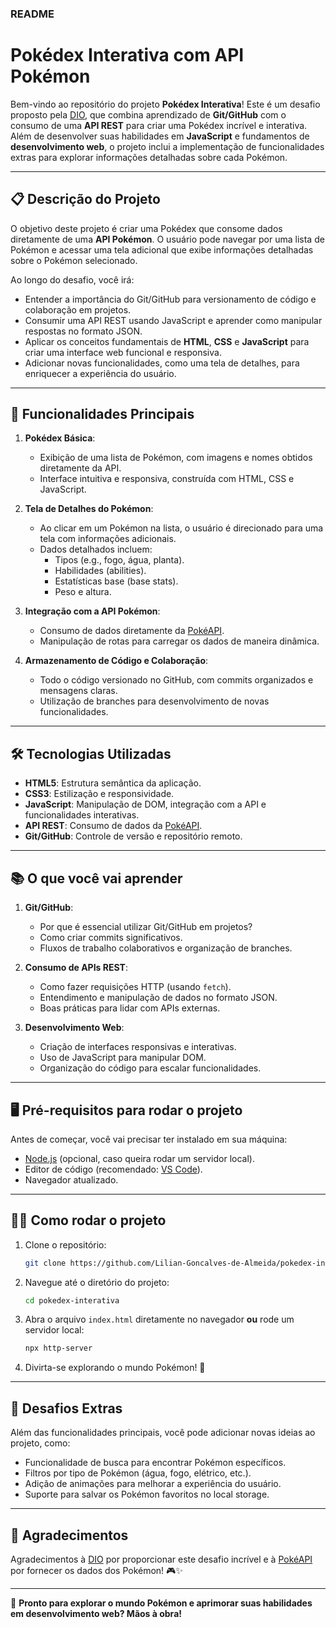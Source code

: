 ### README

# Pokédex Interativa com API Pokémon

Bem-vindo ao repositório do projeto **Pokédex Interativa**! Este é um desafio proposto pela [DIO](https://www.dio.me), que combina aprendizado de **Git/GitHub** com o consumo de uma **API REST** para criar uma Pokédex incrível e interativa. Além de desenvolver suas habilidades em **JavaScript** e fundamentos de **desenvolvimento web**, o projeto inclui a implementação de funcionalidades extras para explorar informações detalhadas sobre cada Pokémon.

---

## 📋 Descrição do Projeto

O objetivo deste projeto é criar uma Pokédex que consome dados diretamente de uma **API Pokémon**. O usuário pode navegar por uma lista de Pokémon e acessar uma tela adicional que exibe informações detalhadas sobre o Pokémon selecionado.

Ao longo do desafio, você irá:

- Entender a importância do Git/GitHub para versionamento de código e colaboração em projetos.
- Consumir uma API REST usando JavaScript e aprender como manipular respostas no formato JSON.
- Aplicar os conceitos fundamentais de **HTML**, **CSS** e **JavaScript** para criar uma interface web funcional e responsiva.
- Adicionar novas funcionalidades, como uma tela de detalhes, para enriquecer a experiência do usuário.

---

## 🚀 Funcionalidades Principais

1. **Pokédex Básica**:
   - Exibição de uma lista de Pokémon, com imagens e nomes obtidos diretamente da API.
   - Interface intuitiva e responsiva, construída com HTML, CSS e JavaScript.

2. **Tela de Detalhes do Pokémon**:
   - Ao clicar em um Pokémon na lista, o usuário é direcionado para uma tela com informações adicionais.
   - Dados detalhados incluem:
     - Tipos (e.g., fogo, água, planta).
     - Habilidades (abilities).
     - Estatísticas base (base stats).
     - Peso e altura.

3. **Integração com a API Pokémon**:
   - Consumo de dados diretamente da [PokéAPI](https://pokeapi.co/).
   - Manipulação de rotas para carregar os dados de maneira dinâmica.

4. **Armazenamento de Código e Colaboração**:
   - Todo o código versionado no GitHub, com commits organizados e mensagens claras.
   - Utilização de branches para desenvolvimento de novas funcionalidades.

---

## 🛠️ Tecnologias Utilizadas

- **HTML5**: Estrutura semântica da aplicação.
- **CSS3**: Estilização e responsividade.
- **JavaScript**: Manipulação de DOM, integração com a API e funcionalidades interativas.
- **API REST**: Consumo de dados da [PokéAPI](https://pokeapi.co/).
- **Git/GitHub**: Controle de versão e repositório remoto.

---

## 📚 O que você vai aprender

1. **Git/GitHub**:
   - Por que é essencial utilizar Git/GitHub em projetos?
   - Como criar commits significativos.
   - Fluxos de trabalho colaborativos e organização de branches.

2. **Consumo de APIs REST**:
   - Como fazer requisições HTTP (usando `fetch`).
   - Entendimento e manipulação de dados no formato JSON.
   - Boas práticas para lidar com APIs externas.

3. **Desenvolvimento Web**:
   - Criação de interfaces responsivas e interativas.
   - Uso de JavaScript para manipular DOM.
   - Organização do código para escalar funcionalidades.

---

## 🖥️ Pré-requisitos para rodar o projeto

Antes de começar, você vai precisar ter instalado em sua máquina:

- [Node.js](https://nodejs.org/) (opcional, caso queira rodar um servidor local).
- Editor de código (recomendado: [VS Code](https://code.visualstudio.com/)).
- Navegador atualizado.

---

## 🏃‍♂️ Como rodar o projeto

1. Clone o repositório:
   ```bash
   git clone https://github.com/Lilian-Goncalves-de-Almeida/pokedex-interativa.git
   ```

2. Navegue até o diretório do projeto:
   ```bash
   cd pokedex-interativa
   ```

3. Abra o arquivo `index.html` diretamente no navegador **ou** rode um servidor local:
   ```bash
   npx http-server
   ```

4. Divirta-se explorando o mundo Pokémon! 🎉

---

## 🎯 Desafios Extras

Além das funcionalidades principais, você pode adicionar novas ideias ao projeto, como:

- Funcionalidade de busca para encontrar Pokémon específicos.
- Filtros por tipo de Pokémon (água, fogo, elétrico, etc.).
- Adição de animações para melhorar a experiência do usuário.
- Suporte para salvar os Pokémon favoritos no local storage.

---

## 🌟 Agradecimentos

Agradecimentos à [DIO](https://www.dio.me) por proporcionar este desafio incrível e à [PokéAPI](https://pokeapi.co/) por fornecer os dados dos Pokémon! 🎮✨

--- 

🚀 **Pronto para explorar o mundo Pokémon e aprimorar suas habilidades em desenvolvimento web? Mãos à obra!**
